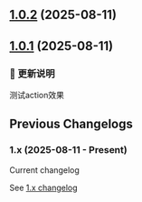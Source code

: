 ## [1.0.2](https://github.com/Arktomson/actions/compare/v1.0.1...v1.0.2) (2025-08-11)

## [1.0.1](https://github.com/Arktomson/actions/compare/v1.0.0...v1.0.1) (2025-08-11)
### 🔔 更新说明
测试action效果


## Previous Changelogs

### 1.x (2025-08-11 - Present)
Current changelog

See [1.x changelog](changelogs/CHANGELOG-1.0.md)
